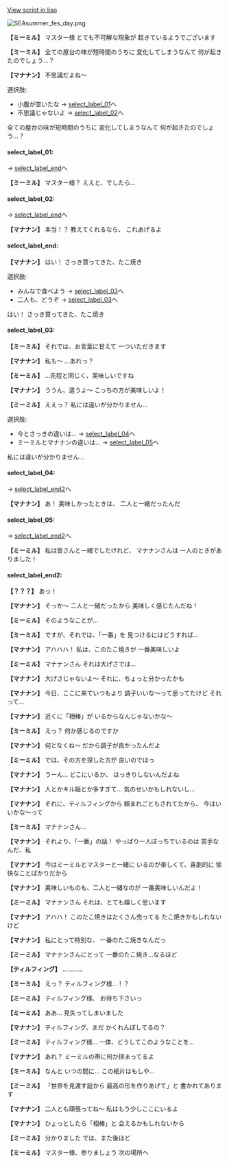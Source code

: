 [View script in lisp](../scripts/202207130.txt)

![SEAsummer_fes_day.png](../images/backgrounds/SEAsummer_fes_day.png)

**【ミーミル】**
マスター様
とても不可解な現象が
起きているようでございます

**【ミーミル】**
全ての屋台の味が短時間のうちに
変化してしまうなんて
何が起きたのでしょう…？

**【マナナン】**
不思議だよね～

選択肢:
- 小腹が空いたな → [select_label_01](#select_label_01)へ
- 不思議じゃないよ → [select_label_02](#select_label_02)へ

全ての屋台の味が短時間のうちに
変化してしまうなんて
何が起きたのでしょう…？

#### select_label_01:
 → [select_label_end](#select_label_end)へ

**【ミーミル】**
マスター様？
ええと、でしたら…

#### select_label_02:
 → [select_label_end](#select_label_end)へ

**【マナナン】**
本当！？
教えてくれるなら、
これあげるよ

#### select_label_end:

**【マナナン】**
はい！
さっき買ってきた、たこ焼き

選択肢:
- みんなで食べよう → [select_label_03](#select_label_03)へ
- 二人も、どうぞ → [select_label_03](#select_label_03)へ

はい！
さっき買ってきた、たこ焼き

#### select_label_03:

**【ミーミル】**
それでは、お言葉に甘えて
一ついただきます

**【マナナン】**
私も～
…あれっ？

**【ミーミル】**
…先程と同じく、美味しいですね

**【マナナン】**
ううん、違うよ～
こっちの方が美味しいよ！

**【ミーミル】**
ええっ？
私には違いが分かりません…

選択肢:
- 今とさっきの違いは… → [select_label_04](#select_label_04)へ
- ミーミルとマナナンの違いは… → [select_label_05](#select_label_05)へ

私には違いが分かりません…

#### select_label_04:
 → [select_label_end2](#select_label_end2)へ

**【マナナン】**
あ！
美味しかったときは、
二人と一緒だったんだ

#### select_label_05:
 → [select_label_end2](#select_label_end2)へ

**【ミーミル】**
私は皆さんと一緒でしたけれど、
マナナンさんは
一人のときがありました！

#### select_label_end2:

**【？？？】**
あっ！

**【マナナン】**
そっか～
二人と一緒だったから
美味しく感じたんだね！

**【ミーミル】**
そのようなことが…

**【ミーミル】**
ですが、それでは、「一番」を
見つけるにはどうすれば…

**【マナナン】**
アハハハ！
私は、このたこ焼きが
一番美味しいよ

**【ミーミル】**
マナナンさん
それは大げさでは…

**【マナナン】**
大げさじゃないよ～
それに、ちょっと分かったかも

**【マナナン】**
今日、ここに来ていつもより
調子いいな～って思ってたけど
それって…

**【マナナン】**
近くに「相棒」が
いるからなんじゃないかな～

**【ミーミル】**
えっ？
何か感じるのですか

**【マナナン】**
何となくね～
だから調子が良かったんだよ

**【ミーミル】**
では、その方を探した方が
良いのではっ

**【マナナン】**
うーん…
どこにいるか、
はっきりしないんだよね

**【マナナン】**
人とかキル姫とか多すぎて…
気のせいかもしれないし…

**【マナナン】**
それに、ティルフィングから
頼まれごともされてたから、
今はいいかな～って

**【ミーミル】**
マナナンさん…

**【マナナン】**
それより、「一番」の話！
やっぱり一人ぼっちでいるのは
苦手なんだ、私

**【マナナン】**
今はミーミルとマスターと一緒に
いるのが楽しくて、喜劇的に
愉快なことばかりだから

**【マナナン】**
美味しいものも、二人と一緒なのが
一番美味しいんだよ！

**【ミーミル】**
マナナンさん
それは、とても嬉しく思います

**【マナナン】**
アハハ！
このたこ焼きはたくさん売ってる
たこ焼きかもしれないけど

**【マナナン】**
私にとって特別な、
一番のたこ焼きなんだっ

**【ミーミル】**
マナナンさんにとって
一番のたこ焼き…なるほど

**【ティルフィング】**
…………

**【ミーミル】**
えっ？
ティルフィング様…！？

**【ミーミル】**
ティルフィング様、
お待ち下さいっ

**【ミーミル】**
ああ…
見失ってしまいました

**【マナナン】**
ティルフィング、まだ
かくれんぼしてるの？

**【ミーミル】**
ティルフィング様…
一体、どうしてこのようなことを…

**【マナナン】**
あれ？
ミーミルの帯に何か挟まってるよ

**【ミーミル】**
なんと
いつの間に…
この紙片はもしや…

**【ミーミル】**
「世界を見渡す庭から
最高の形を作りあげて」と
書かれてあります

**【マナナン】**
二人とも頑張ってね～
私はもう少しここにいるよ

**【マナナン】**
ひょっとしたら「相棒」と
会えるかもしれないから

**【ミーミル】**
分かりました
では、また後ほど

**【ミーミル】**
マスター様、参りましょう
次の場所へ
